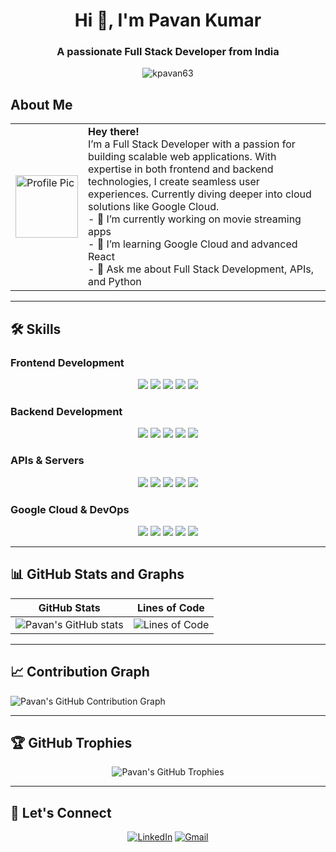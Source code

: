 <h1 align="center">Hi 👋, I'm Pavan Kumar</h1>
<h3 align="center">A passionate Full Stack Developer from India</h3>

<p align="center">
  <img src="https://komarev.com/ghpvc/?username=kpavan63&label=Profile%20views&color=0e75b6&style=flat" alt="kpavan63" />
</p>

<!-- About Me Section -->
## About Me
<div align="center">
  <table>
    <tr>
      <td>
        <img src="https://avatars.githubusercontent.com/u/your-avatar-id" alt="Profile Pic" width="100" height="100">
      </td>
      <td>
        <b>Hey there!</b><br>
        I’m a Full Stack Developer with a passion for building scalable web applications. With expertise in both frontend and backend technologies, I create seamless user experiences. Currently diving deeper into cloud solutions like Google Cloud.<br>
        - 🔭 I’m currently working on movie streaming apps<br>
        - 🌱 I’m learning Google Cloud and advanced React<br>
        - 💬 Ask me about Full Stack Development, APIs, and Python
      </td>
    </tr>
  </table>
</div>

---

## 🛠️ Skills

### Frontend Development
<p align="center">
    <img src="https://img.shields.io/badge/HTML5-%23E34F26.svg?&style=for-the-badge&logo=html5&logoColor=white" />
    <img src="https://img.shields.io/badge/CSS3-%231572B6.svg?&style=for-the-badge&logo=css3&logoColor=white" />
    <img src="https://img.shields.io/badge/JavaScript-%23F7DF1E.svg?&style=for-the-badge&logo=javascript&logoColor=black" />
    <img src="https://img.shields.io/badge/React-%2361DAFB.svg?&style=for-the-badge&logo=react&logoColor=black" />
    <img src="https://img.shields.io/badge/Bootstrap-%23563D7C.svg?&style=for-the-badge&logo=bootstrap&logoColor=white" />
</p>

### Backend Development
<p align="center">
    <img src="https://img.shields.io/badge/Node.js-%23339933.svg?&style=for-the-badge&logo=nodedotjs&logoColor=white" />
    <img src="https://img.shields.io/badge/Express.js-%23404d59.svg?&style=for-the-badge" />
    <img src="https://img.shields.io/badge/Django-%23092E20.svg?&style=for-the-badge&logo=django&logoColor=white" />
    <img src="https://img.shields.io/badge/MongoDB-%2347A248.svg?&style=for-the-badge&logo=mongodb&logoColor=white" />
    <img src="https://img.shields.io/badge/MySQL-%234479A1.svg?&style=for-the-badge&logo=mysql&logoColor=white" />
</p>

### APIs & Servers
<p align="center">
    <img src="https://img.shields.io/badge/RESTful%20APIs-%2332CD32.svg?&style=for-the-badge&logo=api" />
    <img src="https://img.shields.io/badge/GraphQL-%23E10098.svg?&style=for-the-badge&logo=graphql&logoColor=white" />
    <img src="https://img.shields.io/badge/JSON%20Web%20Tokens-%2300A4CC.svg?&style=for-the-badge&logo=jsonwebtokens&logoColor=white" />
    <img src="https://img.shields.io/badge/Nginx-%23009639.svg?&style=for-the-badge&logo=nginx&logoColor=white" />
    <img src="https://img.shields.io/badge/AWS-%23232F3E.svg?&style=for-the-badge&logo=amazon-aws&logoColor=white" />
</p>

### Google Cloud & DevOps
<p align="center">
    <img src="https://img.shields.io/badge/Google%20Cloud-%234285F4.svg?&style=for-the-badge&logo=googlecloud&logoColor=white" />
    <img src="https://img.shields.io/badge/Docker-%232496ED.svg?&style=for-the-badge&logo=docker&logoColor=white" />
    <img src="https://img.shields.io/badge/Kubernetes-%23326CE5.svg?&style=for-the-badge&logo=kubernetes&logoColor=white" />
    <img src="https://img.shields.io/badge/Jenkins-%23D24939.svg?&style=for-the-badge&logo=jenkins&logoColor=white" />
    <img src="https://img.shields.io/badge/GitHub%20Actions-%232671E5.svg?&style=for-the-badge&logo=github-actions&logoColor=white" />
</p>

---

## 📊 GitHub Stats and Graphs

| GitHub Stats | Lines of Code |
| --- | --- |
| ![Pavan's GitHub stats](https://github-readme-stats.vercel.app/api?username=kpavan63&show_icons=true&theme=radical) | ![Lines of Code](https://img.shields.io/tokei/lines/github/kpavan63?color=green&label=Lines%20of%20Code) |

---

## 📈 Contribution Graph

![Pavan's GitHub Contribution Graph](https://activity-graph.herokuapp.com/graph?username=kpavan63&theme=react-dark&bg_color=20232a&hide_border=true&line=61dafb&color=61dafb)

---

## 🏆 GitHub Trophies
<p align="center">
  <img src="https://github-profile-trophy.vercel.app/?username=kpavan63&theme=monokai" alt="Pavan's GitHub Trophies" />
</p>

---

## 📧 Let's Connect

<p align="center">
    <a href="https://www.linkedin.com/in/pavan-kumar/"><img src="https://img.shields.io/badge/LinkedIn-%230077B5.svg?&style=for-the-badge&logo=linkedin&logoColor=white" alt="LinkedIn"></a>
    <a href="mailto:pavan.kumar@gmail.com"><img src="https://img.shields.io/badge/Gmail-D14836?style=for-the-badge&logo=gmail&logoColor=white" alt="Gmail"></a>
</p>
